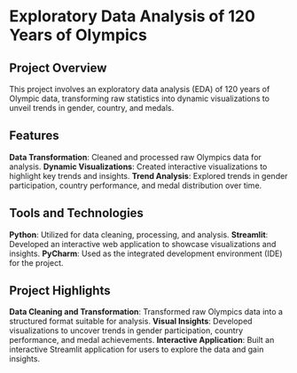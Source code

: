 # **Exploratory Data Analysis of 120 Years of Olympics**

## **Project Overview**
This project involves an exploratory data analysis (EDA) of 120 years of Olympic data, transforming raw statistics into dynamic visualizations to unveil trends in gender, country, and medals.

## **Features**

**Data Transformation**: Cleaned and processed raw Olympics data for analysis.
**Dynamic Visualizations**: Created interactive visualizations to highlight key trends and insights.
**Trend Analysis**: Explored trends in gender participation, country performance, and medal distribution over time.

## **Tools and Technologies**

**Python**: Utilized for data cleaning, processing, and analysis.
**Streamlit**: Developed an interactive web application to showcase visualizations and insights.
**PyCharm**: Used as the integrated development environment (IDE) for the project.

## **Project Highlights**
**Data Cleaning and Transformation**: Transformed raw Olympics data into a structured format suitable for analysis.
**Visual Insights**: Developed visualizations to uncover trends in gender participation, country performance, and medal achievements.
**Interactive Application**: Built an interactive Streamlit application for users to explore the data and gain insights.

